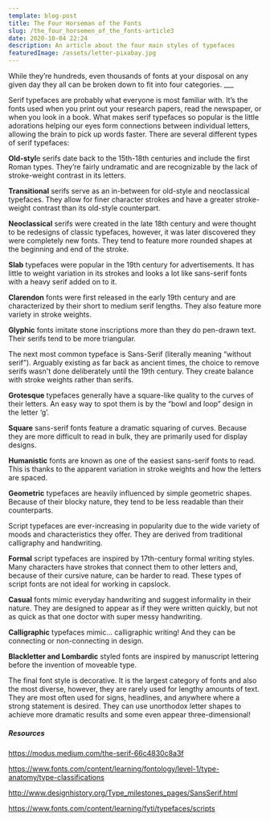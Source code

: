 ```yaml
---
template: blog-post
title: The Four Horseman of the Fonts
slug: /the_four_horsemen_of_the_fonts-article3
date: 2020-10-04 22:24
description: An article about the four main styles of typefaces
featuredImage: /assets/letter-pixabay.jpg
---
```

While they’re hundreds, even thousands of fonts at your disposal on any given day they all can be broken down to fit into four categories. ___

Serif typefaces are probably what everyone is most familiar with. It’s the fonts used when you print out your research papers, read the newspaper, or when you look in a book. What makes serif typefaces so popular is the little adorations helping our eyes form connections between individual letters, allowing the brain to pick up words faster. There are several different types of serif typefaces:

**Old-styl**e serifs date back to the 15th-18th centuries and include the first Roman types. They’re fairly undramatic and are recognizable by the lack of stroke-weight contrast in its letters.

**Transitional** serifs serve as an in-between for old-style and neoclassical typefaces. They allow for finer character strokes and have a greater stroke-weight contrast than its old-style counterpart.

**Neoclassical** serifs were created in the late 18th century and were thought to be redesigns of classic typefaces, however, it was later discovered they were completely new fonts. They tend to feature more rounded shapes at the beginning and end of the stroke.

**Slab** typefaces were popular in the 19th century for advertisements. It has little to weight variation in its strokes and looks a lot like sans-serif fonts with a heavy serif added on to it.

**Clarendon** fonts were first released in the early 19th century and are characterized by their short to medium serif lengths. They also feature more variety in stroke weights.

**Glyphic** fonts imitate stone inscriptions more than they do pen-drawn text. Their serifs tend to be more triangular.

The next most common typeface is Sans-Serif (literally meaning “without serif”). Arguably existing as far back as ancient times, the choice to remove serifs wasn't done deliberately until the 19th century. They create balance with stroke weights rather than serifs.

**Grotesque** typefaces generally have a square-like quality to the curves of their letters. An easy way to spot them is by the “bowl and loop” design in the letter ‘g’.

**Square** sans-serif fonts feature a dramatic squaring of curves. Because they are more difficult to read in bulk, they are primarily used for display designs.

**Humanistic** fonts are known as one of the easiest sans-serif fonts to read. This is thanks to the apparent variation in stroke weights and how the letters are spaced.

**Geometric** typefaces are heavily influenced by simple geometric shapes. Because of their blocky nature, they tend to be less readable than their counterparts.

Script typefaces are ever-increasing in popularity due to the wide variety of moods and characteristics they offer. They are derived from traditional calligraphy and handwriting.

**Formal** script typefaces are inspired by 17th-century formal writing styles. Many characters have strokes that connect them to other letters and, because of their cursive nature, can be harder to read. These types of script fonts are not ideal for working in capslock.

**Casual** fonts mimic everyday handwriting and suggest informality in their nature. They are designed to appear as if they were written quickly, but not as quick as that one doctor with super messy handwriting.

**Calligraphic** typefaces mimic… calligraphic writing! And they can be connecting or non-connecting in design.

**Blackletter and Lombardic** styled fonts are inspired by manuscript lettering before the invention of moveable type.

The final font style is decorative. It is the largest category of fonts and also the most diverse, however, they are rarely used for lengthy amounts of text. They are most often used for signs, headlines, and anywhere where a strong statement is desired. They can use unorthodox letter shapes to achieve more dramatic results and some even appear three-dimensional!

##### Resources

<https://modus.medium.com/the-serif-66c4830c8a3f>

<https://www.fonts.com/content/learning/fontology/level-1/type-anatomy/type-classifications>

<http://www.designhistory.org/Type_milestones_pages/SansSerif.html>

<https://www.fonts.com/content/learning/fyti/typefaces/scripts>